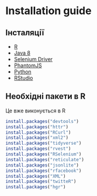 Installation guide
================

Інсталяції
----------

-   [R](https://cran.r-project.org/)
-   [Java 8](http://www.oracle.com/technetwork/java/javase/overview/java8-2100321.html)
-   [Selenium Driver](http://www.seleniumhq.org/projects/webdriver/)
-   [PhantomJS](http://phantomjs.org/)
-   [Python](https://www.python.org/downloads/)
-   [RStudio](https://www.rstudio.com/products/rstudio/download/)

Необхідні пакети в R
--------------------

Це вже виконується в R

``` r
install.packages("devtools")
install.packages("httr")
install.packages("RCurl")
install.packages("xml2")
install.packages("tidyverse")
install.packages("rvest")
install.packages("RSelenium")
install.packages("reticulate")
install.packages("jsonlite")
install.packages("rfacebook")
install.packages("XML")
install.packages("twitteR")
install.packages("hgr")
```
